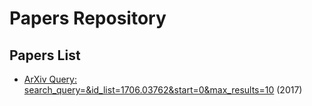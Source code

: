 # Papers Repository

## Papers List
- [ArXiv Query: search_query=&id_list=1706.03762&start=0&max_results=10](/home/tarx/ML_papers/scripts/../papers/arXiv/ArXiv_Query:_search_query=&id_list=1706.03762&start=0&max_results=10.pdf) (2017)
